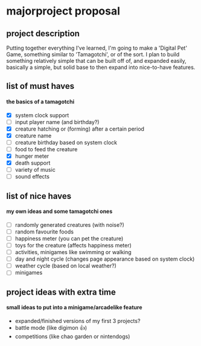 # majorproject proposal

## project description
Putting together everything I've learned, I'm going to make a 'Digital Pet' Game, something similar to 'Tamagotchi', or of the sort. I plan to build something relatively simple that can be built off of, and expanded easily, basically a simple, but solid base to then expand into nice-to-have features.

## list of must haves
#### the basics of a tamagotchi
- [x] system clock support
- [ ] input player name (and birthday?) 
- [x] creature hatching or (forming) after a certain period
- [x] creature name
- [ ] creature birthday based on system clock
- [ ] food to feed the creature
- [x] hunger meter
- [x] death support
- [ ] variety of music
- [ ] sound effects

## list of nice haves
#### my own ideas and some tamagotchi ones
- [ ] randomly generated creatures (with noise?)
- [ ] random favourite foods
- [ ] happiness meter (you can pet the creature)
- [ ] toys for the creature (affects happiness meter)
- [ ] activities, minigames like swimming or walking
- [ ] day and night cycle (changes page appearance based on system clock)
- [ ] weather cycle (based on local weather?)
- [ ] minigames

## project ideas with extra time
#### small ideas to put into a minigame/arcadelike feature
- expanded/finished versions of my first 3 projects?
- battle mode (like digimon 👍)
- competitions (like chao garden or nintendogs)
